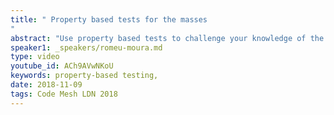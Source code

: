 ```yaml
---
title: " Property based tests for the masses
"
abstract: "Use property based tests to challenge your knowledge of the domain, to create smaller, fewer tests that: test more, are more readable & document the problem. Use them even (specially) in horrible eldritch codebases written in awful languages, use property based tests to ask questions to your codebase."
speaker1: _speakers/romeu-moura.md
type: video
youtube_id: ACh9AVwNKoU
keywords: property-based testing,
date: 2018-11-09
tags: Code Mesh LDN 2018
---
```


